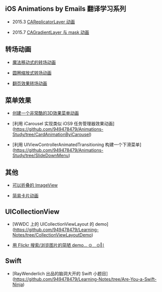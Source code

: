 ## iOS Animations by Emails 翻译学习系列

- 2015.3 [CAReplicatorLayer 动画](https://github.com/949478479/Animations-Study/tree/AnimationsWithCAReplicatorLayer)

- 2015.7 [CAGradientLayer 与 mask 动画](https://github.com/949478479/Animations-Study/tree/ColorIntroduction)

## 转场动画

- [魔法移动式的转场动画](https://github.com/949478479/Animations-Study/tree/MagicMove)

- [圆圈缩放式转场动画](https://github.com/949478479/Animations-Study/tree/PingTransition)

- [翻页效果转场动画](https://github.com/949478479/Animations-Study/tree/FlipTransion)

## 菜单效果

- [创建一个非常酷的3D效果菜单动画](https://github.com/949478479/Animations-Study/tree/Taasky)
 
- [利用 iCarousel 实现类似 iOS9 任务管理器效果动画]
  (https://github.com/949478479/Animations-Study/tree/CardAnimationByiCarousel)

- [利用 UIViewControllerAnimatedTransitioning 构建一个下滑菜单]
  (https://github.com/949478479/Animations-Study/tree/SlideDownMenu)

## 其他

- [可以折叠的 ImageView](https://github.com/949478479/Animations-Study/tree/FoldingImageView)

- [简易卡片动画](https://github.com/949478479/Animations-Study/tree/CardAnimation)

## UICollectionView

- [WWDC 上的 UICollectionViewLayout 的 demo]
  (https://github.com/949478479/Learning-Notes/tree/CollectionViewLayoutDemo)

- [用 Flickr 搜索/浏览图片的简陋 demo... ⊙﹏⊙‖∣](https://github.com/949478479/Learning-Notes/tree/FlickrSearch)

## Swift

- [RayWenderlich 出品的脑洞大开的 Swift 小题目]
  (https://github.com/949478479/Learning-Notes/tree/Are-You-a-Swift-Ninja)
